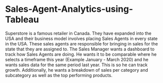 # Sales-Agent-Analytics-using-Tableau
Superstore is a famous retailer in Canada. They have expanded into the USA and their business model involves placing Sales Agents in every state in the USA. These sales agents are responsible for bringing in sales for the state that they are assigned to. The Sales Manager wants a dashboard to track how Sales Agents are doing. He wants it to be comparable where he selects a timeframe this year (Example January - March 2020) and he wants sales data for the same period last year. This is so he can track growth. Additionally, he wants a breakdown of sales per category and subcategory as well as the top performing products.
